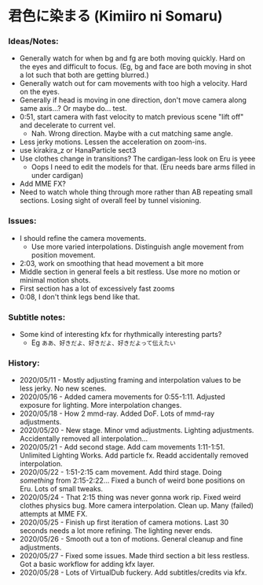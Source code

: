 # 君色に染まる (Kimiiro ni Somaru)

### Ideas/Notes:
- Generally watch for when bg and fg are both moving quickly. Hard on the eyes and difficult to focus. (Eg, bg and face are both moving in shot a lot such that both are getting blurred.)
- Generally watch out for cam movements with too high a velocity. Hard on the eyes.
- Generally if head is moving in one direction, don't move camera along same axis...? Or maybe do... test.
- 0:51, start camera with fast velocity to match previous scene "lift off" and decelerate to current vel.
	- Nah. Wrong direction. Maybe with a cut matching same angle.
- Less jerky motions. Lessen the acceleration on zoom-ins.
- use kirakira_z or HanaParticle sect3
- Use clothes change in transitions? The cardigan-less look on Eru is yeee
	- Oops I need to edit the models for that. (Eru needs bare arms filled in under cardigan)
- Add MME FX?
- Need to watch whole thing through more rather than AB repeating small sections. Losing sight of overall feel by tunnel visioning.

### Issues:
- I should refine the camera movements.
	- Use more varied interpolations. Distinguish angle movement from position movement. 
- 2:03, work on smoothing that head movement a bit more
- Middle section in general feels a bit restless. Use more no motion or minimal motion shots.
- First section has a lot of excessively fast zooms
- 0:08, I don't think legs bend like that.

### Subtitle notes:
- Some kind of interesting kfx for rhythmically interesting parts?
	- Eg `ああ、好きだよ、好きだよ、好きだよって伝えたい`


### History:
- 2020/05/11 - Mostly adjusting framing and interpolation values to be less jerky. No new scenes.
- 2020/05/16 - Added camera movements for 0:55-1:11. Adjusted exposure for lighting. More interpolation changes.
- 2020/05/18 - How 2 mmd-ray. Added DoF. Lots of mmd-ray adjustments.
- 2020/05/20 - New stage. Minor vmd adjustments. Lighting adjustments. Accidentally removed all interpolation...
- 2020/05/21 - Add second stage. Add cam movements 1:11-1:51. Unlimited Lighting Works. Add particle fx. Readd accidentally removed interpolation.
- 2020/05/22 - 1:51-2:15 cam movement. Add third stage. Doing _something_ from 2:15-2:22... Fixed a bunch of weird bone positions on Eru. Lots of small tweaks.
- 2020/05/24 - That 2:15 thing was never gonna work rip. Fixed weird clothes physics bug. More camera interpolation. Clean up. Many (failed) attempts at MME FX.
- 2020/05/25 - Finish up first iteration of camera motions. Last 30 seconds needs a lot more refining. The lighting never ends.
- 2020/05/26 - Smooth out a ton of motions. General cleanup and fine adjustments.
- 2020/05/27 - Fixed some issues. Made third section a bit less restless. Got a basic workflow for adding kfx layer.
- 2020/05/28 - Lots of VirtualDub fuckery. Add subtitles/credits via kfx.